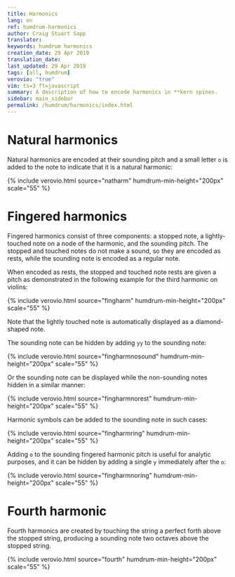 ```yaml
---
title: Harmonics
lang: en
ref: humdrum-harmonics
author: Craig Stuart Sapp
translator: 
keywords: humdrum harmonics
creation_date: 29 Apr 2019
translation_date: 
last_updated: 29 Apr 2019
tags: [all, humdrum]
verovio: "true"
vim: ts=3 ft=javascript
summary: A description of how to encode harmonics in **kern spines.
sidebar: main_sidebar
permalink: /humdrum/harmonics/index.html
---
```


# Natural harmonics #

Natural harmonics are encoded at their sounding pitch and a small
letter `o` is added to the note to indicate that it is a 
natural harmonic:

{% include verovio.html
	source="natharm"
	humdrum-min-height="200px"
	scale="55"
%}
<script type="text/x-humdrum" id="natharm">
**kern
*Ivioln
*clefG2
*M4/4
=1
4go
4ddo
4aao
4eeeo
=
*-
</script>

# Fingered harmonics #

Fingered harmonics consist of three components: a stopped note, a
lightly-touched note on a node of the harmonic, and the sounding
pitch.  The stopped and touched notes do not make a sound, so
they are encoded as rests, while the sounding note is encoded as a
regular note.

When encoded as rests, the stopped and touched note rests are 
given a pitch as demonstrated in the following example for the
third harmonic on violins:

{% include verovio.html
	source="fingharm"
	humdrum-min-height="200px"
	scale="55"
%}
<script type="text/x-humdrum" id="fingharm">
**kern
*Ivioln
*clefG2
=1
2rA 2re 2ee
4rd 4ra 4aa
4ra 4re 4ee
2ree 2rbb 2bbb
=
*-
</script>

Note that the lightly touched note is automatically displayed
as a diamond-shaped note.

The sounding note can be hidden by adding `yy` to the sounding note:

{% include verovio.html
	source="fingharmnosound"
	humdrum-min-height="200px"
	scale="55"
%}
<script type="text/x-humdrum" id="fingharmnosound">
**kern
*Ivioln
*clefG2
=1
2rA 2re 2eeyy
4rd 4ra 4aayy
4ra 4ree 4eeeyy
2ree 2rbb 2bbbyy
=
*-
</script>

Or the sounding note can be displayed while the non-sounding notes
hidden in a similar manner:

{% include verovio.html
	source="fingharmnorest"
	humdrum-min-height="200px"
	scale="55"
%}
<script type="text/x-humdrum" id="fingharmnorest">
**kern
*Ivioln
*clefG2
=1
2rAyy 2reyy 2ee
4rdyy 4rayy 4aa
4rayy 4reeyy 4eee
2reeyy 2rbbyy 2bbb
=
*-
</script>

Harmonic symbols can be added to the sounding note in such cases:

{% include verovio.html
	source="fingharmring"
	humdrum-min-height="200px"
	scale="55"
%}
<script type="text/x-humdrum" id="fingharmring">
**kern
*Ivioln
*clefG2
=1
2rAyy 2reyy 2eeo
4rdyy 4rayy 4aao
4rayy 4reeyy 4eeeo
2reeyy 2rbbyy 2bbbo
=
*-
</script>

Adding `o` to the sounding fingered harmonic pitch is useful
for analytic purposes, and it can be hidden by adding a single
`y` immediately after the `o`:

{% include verovio.html
	source="fingharmnoring"
	humdrum-min-height="200px"
	scale="55"
%}
<script type="text/x-humdrum" id="fingharmnoring">
**kern
*Ivioln
*clefG2
=1
2rA 2re 2eeo
4rd 4ra 4aao
4ra 4ree 4eeeo
2ree 2rbb 2bbbo
=
*-
</script>


# Fourth harmonic #

Fourth harmonics are created by touching the string a perfect
forth above the stopped string, producing a sounding note
two octaves above the stopped string.


{% include verovio.html
	source="fourth"
	humdrum-min-height="200px"
	scale="55"
%}
<script type="text/x-humdrum" id="fourth">
**kern
*Ivioln
*clefG2
=1
2rB 2re- 2bboy
2rc 2rf 2cccoy/
2rd 2rg 2dddoyy
=
*-
</script>


